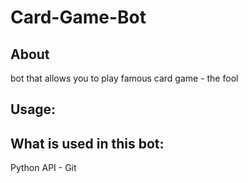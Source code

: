 # Card-Game-Bot

## About
bot that allows you to play famous card game - the fool

## Usage:


## What is used in this bot:
Python
API -
Git
